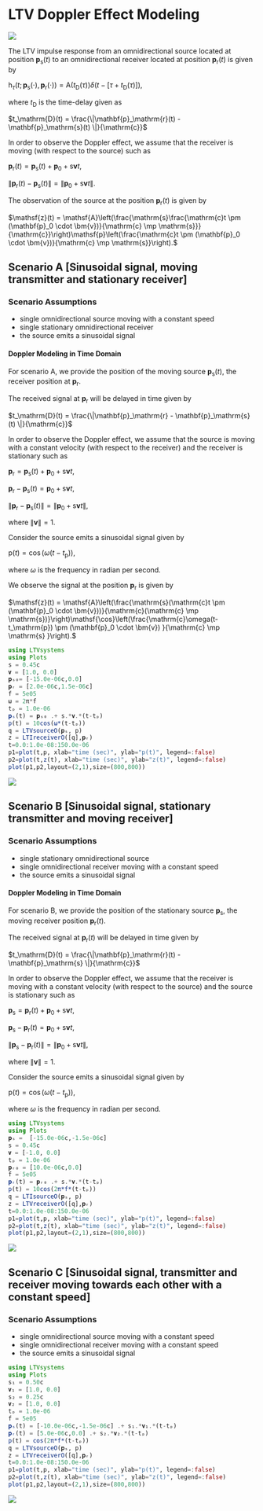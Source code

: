 # LTV Doppler Effect Modeling

![](https://raw.githubusercontent.com/NMSU-ISA/LTVsystems/main/docs/src/assets/Doppler_LTV_BD.png)

The LTV impulse response from an omnidirectional source located at position $\mathbf{p}_\mathrm{s}(t)$ to an omnidirectional receiver located at position $\mathbf{p}_\mathrm{r}(t)$  is given by

$\mathsf{h}_\tau(t;\,{\mathbf{p}_\mathrm{s}(\cdot),\mathbf{p}_\mathrm{r}(\cdot)}) = \mathsf{A}(t_\mathrm{D}(\tau))\delta\big(t-\left[\tau + t_\mathrm{D}(\tau) \right]\big),$

where $t_\mathrm{D}$ is the time-delay given as

$t_\mathrm{D}(t) = \frac{\|\mathbf{p}_\mathrm{r}(t) - \mathbf{p}_\mathrm{s}(t) \|}{\mathrm{c}}$

In order to observe the Doppler effect, we assume that the receiver is moving (with respect to the source) such as

$\mathbf{p}_\mathrm{r}(t) = \mathbf{p}_\mathrm{s}(t) + \mathbf{p}_0 +\mathrm{s}\bm{v}t,$

$\|\mathbf{p}_\mathrm{r}(t)-\mathbf{p}_\mathrm{s}(t)\| = \|\mathbf{p}_0 + \mathrm{s}\bm{v}t\|.$


The observation of the source at the position $\mathbf{p}_\mathrm{r}(t)$ is given by

$\mathsf{z}(t) = \mathsf{A}\left(\frac{\mathrm{s}\frac{\mathrm{c}t \pm (\mathbf{p}_0 \cdot \bm{v})}{\mathrm{c} \mp \mathrm{s}}}{\mathrm{c}}\right)\mathsf{p}\left(\frac{\mathrm{c}t \pm (\mathbf{p}_0 \cdot \bm{v})}{\mathrm{c} \mp \mathrm{s}}\right).$



## Scenario A [Sinusoidal signal, moving transmitter and stationary receiver]

### Scenario Assumptions

  * single omnidirectional source moving with a constant speed
  * single stationary omnidirectional receiver
  * the source emits a sinusoidal signal

#### Doppler Modeling in Time Domain  

For scenario A, we provide the position of the moving source  $\mathbf{p}_\mathrm{s}(t)$, the receiver position at $\mathbf{p}_\mathrm{r}.$

The received signal at $\mathbf{p}_\mathrm{r}$ will be delayed in time given by

$t_\mathrm{D}(t) = \frac{\|\mathbf{p}_\mathrm{r} - \mathbf{p}_\mathrm{s}(t) \|}{\mathrm{c}}$

In order to observe the Doppler effect, we assume that the source is moving with a constant velocity (with respect to the receiver) and the receiver is stationary such as

$\mathbf{p}_\mathrm{r} = \mathbf{p}_\mathrm{s}(t)+ \mathbf{p}_0+\mathrm{s}\bm{v}t,$

$\mathbf{p}_\mathrm{r} - \mathbf{p}_\mathrm{s}(t) = \mathbf{p}_0+\mathrm{s}\bm{v}t,$

$\|\mathbf{p}_\mathrm{r} - \mathbf{p}_\mathrm{s}(t)\| = \|\mathbf{p}_0+\mathrm{s}\bm{v}t\|,$

where $\|\bm{v}\|=1.$

Consider the source emits a sinusoidal signal given by

$\mathsf{p}(t) = \cos(\omega (t-t_\mathrm{p})),$

where $\omega$ is the frequency in radian per second.

We observe the signal at the position $\mathbf{p}_\mathrm{r}$ is given by

$\mathsf{z}(t) = \mathsf{A}\left(\frac{\mathrm{s}(\mathrm{c}t \pm (\mathbf{p}_0 \cdot \bm{v}))}{\mathrm{c}(\mathrm{c} \mp \mathrm{s})}\right)\mathsf{\cos}\left(\frac{\mathrm{c}\omega(t-t_\mathrm{p}) \pm (\mathbf{p}_0 \cdot \bm{v}) }{\mathrm{c} \mp \mathrm{s} }\right).$


```julia
using LTVsystems
using Plots
s = 0.45c 
𝐯 = [1.0, 0.0]  
𝐩ₛ₀= [-15.0e-06c,0.0]
𝐩ᵣ = [2.0e-06c,1.5e-06c] 
f = 5e05
ω = 2π*f
tₚ = 1.0e-06
𝐩ₛ(t) = 𝐩ₛ₀ .+ s.*𝐯.*(t-tₚ)
p(t) = 10cos(ω*(t-tₚ))
q = LTVsourceO(𝐩ₛ, p)
z = LTIreceiverO([q],𝐩ᵣ)
t=0.0:1.0e-08:150.0e-06
p1=plot(t,p, xlab="time (sec)", ylab="p(t)", legend=:false)
p2=plot(t,z(t), xlab="time (sec)", ylab="z(t)", legend=:false)
plot(p1,p2,layout=(2,1),size=(800,800))
```
![](https://raw.githubusercontent.com/NMSU-ISA/LTVsystems/main/docs/src/assets/Doppler_movingSstatR_signal.png)


## Scenario B [Sinusoidal signal, stationary transmitter and moving receiver]

### Scenario Assumptions

  * single stationary omnidirectional source
  * single omnidirectional receiver moving with a constant speed
  * the source emits a sinusoidal signal


#### Doppler Modeling in Time Domain  

For scenario B, we provide the position of the stationary source $\mathbf{p}_\mathrm{s}$, the moving receiver position $\mathbf{p}_\mathrm{r}(t).$

The received signal at $\mathbf{p}_\mathrm{r}(t)$ will be delayed in time given by

$t_\mathrm{D}(t) = \frac{\|\mathbf{p}_\mathrm{r}(t) - \mathbf{p}_\mathrm{s} \|}{\mathrm{c}}$

In order to observe the Doppler effect, we assume that the receiver is moving with a constant velocity (with respect to the source) and the source is stationary such as

$\mathbf{p}_\mathrm{s} = \mathbf{p}_\mathrm{r}(t)+ \mathbf{p}_0+\mathrm{s}\bm{v}t,$

$\mathbf{p}_\mathrm{s} - \mathbf{p}_\mathrm{r}(t) = \mathbf{p}_0+\mathrm{s}\bm{v}t,$

$\|\mathbf{p}_\mathrm{s} - \mathbf{p}_\mathrm{r}(t)\| = \|\mathbf{p}_0+\mathrm{s}\bm{v}t\|,$

where $\|\bm{v}\|=1.$

Consider the source emits a sinusoidal signal given by

$\mathsf{p}(t) = \cos(\omega (t-t_\mathrm{p})),$

where $\omega$ is the frequency in radian per second.

```julia
using LTVsystems
using Plots
𝐩ₛ =  [-15.0e-06c,-1.5e-06c]  
s = 0.45c 
𝐯 = [-1.0, 0.0] 
tₚ = 1.0e-06 
𝐩ᵣ₀ = [10.0e-06c,0.0]
f = 5e05
𝐩ᵣ(t) = 𝐩ᵣ₀ .+ s.*𝐯.*(t-tₚ)
p(t) = 10cos(2π*f*(t-tₚ))
q = LTIsourceO(𝐩ₛ, p)   
z = LTVreceiverO([q],𝐩ᵣ)  
t=0.0:1.0e-08:150.0e-06
p1=plot(t,p, xlab="time (sec)", ylab="p(t)", legend=:false)
p2=plot(t,z(t), xlab="time (sec)", ylab="z(t)", legend=:false)
plot(p1,p2,layout=(2,1),size=(800,800))
```
![](https://raw.githubusercontent.com/NMSU-ISA/LTVsystems/main/docs/src/assets/Doppler_statSmovingRsignal.png)


## Scenario C [Sinusoidal signal, transmitter and receiver moving towards each other with a constant speed]

### Scenario Assumptions

  * single omnidirectional source moving with a constant speed
  * single omnidirectional receiver moving with a constant speed
  * the source emits a sinusoidal signal

```julia
using LTVsystems
using Plots
s₁ = 0.50c  
𝐯₁ = [1.0, 0.0]  
s₂ = 0.25c  
𝐯₂ = [1.0, 0.0]  
tₚ = 1.0e-06
f = 5e05
𝐩ₛ(t) = [-10.0e-06c,-1.5e-06c] .+ s₁.*𝐯₁.*(t-tₚ) 
𝐩ᵣ(t) = [5.0e-06c,0.0] .+ s₂.*𝐯₂.*(t-tₚ)
p(t) = cos(2π*f*(t-tₚ))
q = LTVsourceO(𝐩ₛ, p)
z = LTVreceiverO([q],𝐩ᵣ)
t=0.0:1.0e-08:150.0e-06
p1=plot(t,p, xlab="time (sec)", ylab="p(t)", legend=:false)
p2=plot(t,z(t), xlab="time (sec)", ylab="z(t)", legend=:false)
plot(p1,p2,layout=(2,1),size=(800,800))
```
![](https://raw.githubusercontent.com/NMSU-ISA/LTVsystems/main/docs/src/assets/Doppler_movingSRsignal.png)